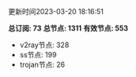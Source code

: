 更新时间2023-03-20 18:16:51

**总订阅: 73**
**总节点: 1311**
**有效节点: 553**
- v2ray节点: 328
- ss节点: 199
- trojan节点: 26

